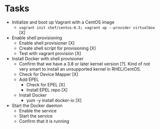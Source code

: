 # Tasks

* Initialize and boot up Vagrant with a CentOS image
  * `vagrant init chef/centos-6.5; vagrant up --provider virtualbox` [X]
* Enable shell provisioning
  * Enable shell provisioner [X]
  * Create shell script for provisioning [X]
  * Test with vagrant provision [X]
* Install Docker with shell provisioner
  * Confirm that we have a 3.8 or later kernel version [?]. Kind of not very
    smart to install an unsupported kernel in RHEL/CentOS.
  * Check for Device Mapper [X]
  * Add EPEL
    * Check for EPEL [X]
    * Install EPEL repo [X]
  * Install Docker
    * yum -y install docker-io [X]
* Start the Docker daemon 
  * Enable the service
  * Start the service
  * Confirm that it is running


